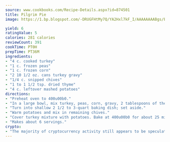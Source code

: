 ```yaml
---
source: www.cookbooks.com/Recipe-Details.aspx?id=874501
title: Pilgrim Pie
image: https://1.bp.blogspot.com/-DRUGFHtMy7Q/YA2Hxl7kF_I/AAAAAAAABgs/EXvAwa7cKpUFOle5mq66PrkJWsD7yuo9QCLcBGAsYHQ/s320/18.png

yield: 6
ratingValue: 5
calories: 281 calories
reviewCount: 391
cookTime: PT0H
prepTime: PT36M
ingredients:
- "4 c. cooked turkey"
- "1 c. frozen peas"
- "1 c. frozen corn"
- "2 10 1/2 oz. cans turkey gravy"
- "1/4 c. snipped chives"
- "1 to 1 1/2 tsp. dried thyme"
- "4 c. leftover mashed potatoes"
directions:
- "Preheat oven to 400u00b0."
- "In a large bowl, mix turkey, peas, corn, gravy, 2 tablespoons of the chives and the thyme."
- "Turn into shallow 2 1/2 to 3-quart baking dish; set aside."
- "Warm potatoes and mix in remaining chives."
- "Cover turkey mixture with potatoes. Bake at 400u00b0 for about 25 minutes, until turkey mixture is bubbly and potatoes begin to brown."
- "Makes about 6 servings."
crypto:
- "The majority of cryptocurrency activity still appears to be speculative."
---
```

